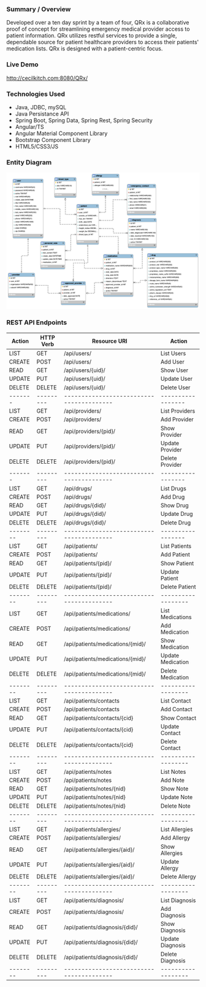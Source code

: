 ### Summary / Overview
Developed over a ten day sprint by a team of four, QRx is a collaborative proof of concept for streamlining emergency medical provider access to patient information. QRx utilizes restful services to provide a single, dependable source for patient healthcare providers to access their patients' medication lists. QRx is designed with a patient-centric focus.

### Live Demo 
http://cecilkitch.com:8080/QRx/

### Technologies Used
* Java, JDBC, mySQL
* Java Persistance API
* Spring Boot, Spring Data, Spring Rest, Spring Security
* Angular/TS
* Angular Material Component Library
* Bootstrap Component Library
* HTML5/CSS3/JS

### Entity Diagram
![qrxdbERD](qrxdbERD.png)

### REST API Endpoints
| Action |HTTP Verb| Resource URI                           | Action           |
| -------|---------|----------------------------------------| -----------------|
| LIST   | GET     | /api/users/                            | List Users       |
| CREATE | POST    | /api/users/                            | Add User         |
| READ   | GET     | /api/users/{uid}/                      | Show User        |
| UPDATE | PUT     | /api/users/{uid}/                      | Update User      |
| DELETE | DELETE  | /api/users/{uid}/                      | Delete User      |
| -------|---------|----------------------------------------| -----------------|
| LIST   | GET     | /api/providers/                        | List Providers   |
| CREATE | POST    | /api/providers/                        | Add Provider     |
| READ   | GET     | /api/providers/{pid}/                  | Show Provider    |
| UPDATE | PUT     | /api/providers/{pid}/                  | Update Provider  |
| DELETE | DELETE  | /api/providers/{pid}/                  | Delete Provider  |
| -------|---------|----------------------------------------| -----------------|
| LIST   | GET     | /api/drugs/                            | List Drugs       |
| CREATE | POST    | /api/drugs/                            | Add Drug         |
| READ   | GET     | /api/drugs/{did}/                      | Show Drug        |
| UPDATE | PUT     | /api/drugs/{did}/                      | Update Drug      |
| DELETE | DELETE  | /api/drugs/{did}/                      | Delete Drug      |
|--------|---------|----------------------------------------| -----------------|
| LIST   | GET     | /api/patients/                         | List Patients    |
| CREATE | POST    | /api/patients/                         | Add Patient      |
| READ   | GET     | /api/patients/{pid}/                   | Show Patient     |
| UPDATE | PUT     | /api/patients/{pid}/                   | Update Patient   |
| DELETE | DELETE  | /api/patients/{pid}/                   | Delete Patient   |
|--------|---------|----------------------------------------|------------------|
| LIST   | GET     | /api/patients/medications/             | List Medications |
| CREATE | POST    | /api/patients/medications/             | Add Medication   |
| READ   | GET     | /api/patients/medications/{mid}/       | Show Medication  |
| UPDATE | PUT     | /api/patients/medications/{mid}/       | Update Medication|
| DELETE | DELETE  | /api/patients/medications/{mid}/       | Delete Medication|
|--------|---------|----------------------------------------|------------------|
| LIST   | GET     | /api/patients/contacts                 | List Contact     |
| CREATE | POST    | /api/patients/contacts                 | Add Contact      |
| READ   | GET     | /api/patients/contacts/{cid}           | Show Contact     |
| UPDATE | PUT     | /api/patients/contacts/{cid}           | Update Contact   |
| DELETE | DELETE  | /api/patients/contacts/{cid}           | Delete Contact   |
|--------|---------|----------------------------------------|------------------|
| LIST   | GET     | /api/patients/notes                    | List Notes       |
| CREATE | POST    | /api/patients/notes                    | Add Note         |
| READ   | GET     | /api/patients/notes/{nid}              | Show Note        |
| UPDATE | PUT     | /api/patients/notes/{nid}              | Update Note      |
| DELETE | DELETE  | /api/patients/notes/{nid}              | Delete Note      |
|--------|---------|----------------------------------------|------------------|
| LIST   | GET     | /api/patients/allergies/               | List Allergies   |
| CREATE | POST    | /api/patients/allergies/               | Add  Allergy     |
| READ   | GET     | /api/patients/allergies/{aid}/         | Show Allergies   |
| UPDATE | PUT     | /api/patients/allergies/{aid}/         | Update Allergy   |
| DELETE | DELETE  | /api/patients/allergies/{aid}/         | Delete Allergy   |
|--------|---------|----------------------------------------|------------------|
| LIST   | GET     | /api/patients/diagnosis/               | List Diagnosis   |
| CREATE | POST    | /api/patients/diagnosis/               | Add  Diagnosis   |
| READ   | GET     | /api/patients/diagnosis/{did}/         | Show Diagnosis   |
| UPDATE | PUT     | /api/patients/diagnosis/{did}/         | Update Diagnosis |
| DELETE | DELETE  | /api/patients/diagnosis/{did}/         | Delete Diagnosis |
|--------|---------|----------------------------------------|------------------|
